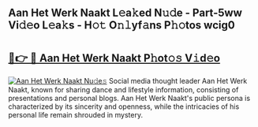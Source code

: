 ## Aan Het Werk Naakt L𝚎a𝚔ed N𝚞𝚍e - Part-5ww Vi𝚍𝚎o L𝚎a𝚔s - H𝚘𝚝 O𝚗𝚕yf𝚊ns P𝚑𝚘tos wcig0

# <h2><a href="http://kfdn9h.oniu.top/?m=Aan+Het+Werk+Naakt">🔗👉 🔴 Aan Het Werk Naakt P𝚑ot𝚘𝚜 V𝚒d𝚎o</a></h2>

[![Aan Het Werk Naakt Nu𝚍e𝚜](https://i.imgur.com/0qMVB7G.gif)](http://kfdn9h.oniu.top/?m=Aan+Het+Werk+Naakt)
Social media thought leader Aan Het Werk Naakt, known for sharing dance and lifestyle information, consisting of presentations and personal blogs. Aan Het Werk Naakt's public persona is characterized by its sincerity and openness, while the intricacies of his personal life remain shrouded in mystery.  
